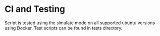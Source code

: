 # CI and Testing

Script is tested using the simulate mode on all supported ubuntu versions using Docker.
Test scripts can be found in tests directory.
